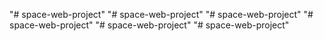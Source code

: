 "# space-web-project" 
"# space-web-project" 
"# space-web-project" 
"# space-web-project" 
"# space-web-project" 
"# space-web-project" 
